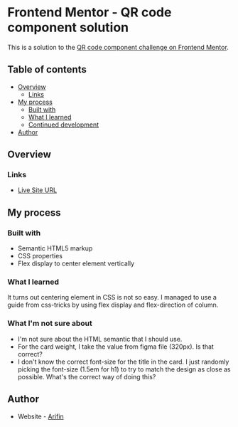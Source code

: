 # Frontend Mentor - QR code component solution

This is a solution to the [QR code component challenge on Frontend Mentor](https://www.frontendmentor.io/challenges/qr-code-component-iux_sIO_H).

## Table of contents

- [Overview](#overview)
  - [Links](#links)
- [My process](#my-process)
  - [Built with](#built-with)
  - [What I learned](#what-i-learned)
  - [Continued development](#continued-development)
- [Author](#author)
## Overview

### Links

- [Live Site URL](https://fe-mentor-journey.vercel.app/qr-code-component-main/index.html)

## My process

### Built with

- Semantic HTML5 markup
- CSS properties
- Flex display to center element vertically

### What I learned

It turns out centering element in CSS is not so easy. I managed to use
a guide from css-tricks by using flex display and flex-direction of column.

### What I'm not sure about

- I'm not sure about the HTML semantic that I should use.
- For the card weight, I take the value from figma file (320px). 
  Is that correct?
- I don't know the correct font-size for the title in the card.
  I just randomly picking the font-size (1.5em for h1) to try to match
  the design as close as possible. What's the correct way of doing this?

## Author

- Website - [Arifin](https://www.your-site.com)
